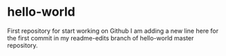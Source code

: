 # hello-world
First repository for start working on Github
I am adding a new line here for the first commit in my readme-edits branch of hello-world master repository.
